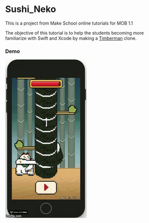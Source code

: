# Sushi_Neko

This is a project from Make School online tutorials for MOB 1.1

The objective of this tutorial is to help the students becoming more familiarize with Swift and Xcode by making a [Timberman](https://itunes.apple.com/us/app/timberman/id871809581?mt=8) clone.

### Demo

![alt text](https://github.com/Mintri1199/Sushi_Neko/blob/master/SushiNeko.gif)
